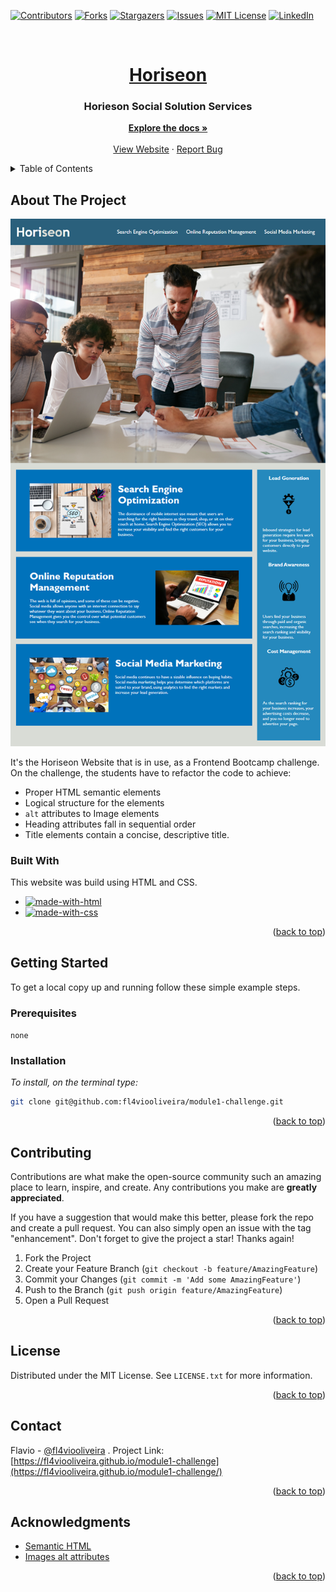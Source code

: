 <!-- Improved compatibility of back to top link: See: https://github.com/othneildrew/Best-README-Template/pull/73 -->
<a name="readme-top"></a>
<!--
*** Thanks for checking out the Best-README-Template. If you have a suggestion
*** that would make this better, please fork the repo and create a pull request
*** or simply open an issue with the tag "enhancement".
*** Don't forget to give the project a star!
*** Thanks again! Now go create something AMAZING! :D
-->



<!-- PROJECT SHIELDS -->
<!--
*** I'm using markdown "reference style" links for readability.
*** Reference links are enclosed in brackets [ ] instead of parentheses ( ).
*** See the bottom of this document for the declaration of the reference variables
*** for contributors-url, forks-url, etc. This is an optional, concise syntax you may use.
*** https://www.markdownguide.org/basic-syntax/#reference-style-links
-->
[![Contributors][contributors-shield]][contributors-url]
[![Forks][forks-shield]][forks-url]
[![Stargazers][stars-shield]][stars-url]
[![Issues][issues-shield]][issues-url]
[![MIT License][license-shield]][license-url]
[![LinkedIn][linkedin-shield]][linkedin-url]



<!-- PROJECT LOGO -->
<br />
<div align="center">
  <a href="https://fl4viooliveira.github.io/module1-challenge">
    <h1>Horiseon</h1>
  </a>

  <h3 align="center">Horieson Social Solution Services</h3>

  <p align="center">
    <a href="https://github.com/fl4viooliveira/module1-challenge/blob/main/README.md"><strong>Explore the docs »</strong></a>
    <br />
    <br />
    <a href="https://fl4viooliveira.github.io/module1-challenge">View Website</a>
    ·
    <a href="https://fl4viooliveira.github.io/module1-challenge/issues">Report Bug</a>
  </p>
</div>


<!-- TABLE OF CONTENTS -->
<details>
  <summary>Table of Contents</summary>
  <ol>
    <li>
      <a href="#about-the-project">About The Project</a>
      <ul>
        <li><a href="#built-with">Built With</a></li>
      </ul>
    </li>
    <li>
      <a href="#getting-started">Getting Started</a>
      <ul>
        <li><a href="#prerequisites">Prerequisites</a></li>
        <li><a href="#installation">Installation</a></li>
      </ul>
    </li>
    <li><a href="#contributing">Contributing</a></li>
    <li><a href="#license">License</a></li>
    <li><a href="#contact">Contact</a></li>
    <li><a href="#acknowledgments">Acknowledgments</a></li>
  </ol>
</details>


<!-- ABOUT THE PROJECT -->
## About The Project

[![Horiseon Website Screenshot][product-screenshot]](https://fl4viooliveira.github.io/module1-challenge/)

It's the Horiseon Website that is in use, as a Frontend Bootcamp challenge.
On the challenge, the students have to refactor the code to achieve:
* Proper HTML semantic elements 
* Logical structure for the elements
* `alt` attributes to Image elements
* Heading attributes fall in sequential order
* Title elements contain a concise, descriptive title. 

### Built With

This website was build using HTML and CSS.
* [![made-with-html](https://img.shields.io/badge/Made%20with-HTML-1f425f.svg)](https://www.w3schools.com/html/html_intro.asp)
* [![made-with-css](https://img.shields.io/badge/Made%20with-CSS-1f425f.svg)](https://www.w3schools.com/css/css_intro.asp)

<p align="right">(<a href="#readme-top">back to top</a>)</p>



<!-- GETTING STARTED -->
## Getting Started

To get a local copy up and running follow these simple example steps.

### Prerequisites

`none`
### Installation

_To install, on the terminal type:_

   ```sh
   git clone git@github.com:fl4viooliveira/module1-challenge.git 
   ```

<p align="right">(<a href="#readme-top">back to top</a>)</p>

<!-- CONTRIBUTING -->
## Contributing

Contributions are what make the open-source community such an amazing place to learn, inspire, and create. Any contributions you make are **greatly appreciated**.

If you have a suggestion that would make this better, please fork the repo and create a pull request. You can also simply open an issue with the tag "enhancement".
Don't forget to give the project a star! Thanks again!

1. Fork the Project
2. Create your Feature Branch (`git checkout -b feature/AmazingFeature`)
3. Commit your Changes (`git commit -m 'Add some AmazingFeature'`)
4. Push to the Branch (`git push origin feature/AmazingFeature`)
5. Open a Pull Request

<p align="right">(<a href="#readme-top">back to top</a>)</p>



<!-- LICENSE -->
## License

Distributed under the MIT License. See `LICENSE.txt` for more information.

<p align="right">(<a href="#readme-top">back to top</a>)</p>



<!-- CONTACT -->
## Contact

Flavio - [@fl4viooliveira](https://twitter.com/fl4viooliveira) 
.
Project Link: [https://fl4viooliveira.github.io/module1-challenge](https://fl4viooliveira.github.io/module1-challenge/)

<p align="right">(<a href="#readme-top">back to top</a>)</p>

<!-- ACKNOWLEDGMENTS -->
## Acknowledgments

* [Semantic HTML](https://www.w3schools.com/html/html5_semantic_elements.asp)
* [Images alt attributes](https://www.w3schools.com/tags/att_img_alt.asp)

<p align="right">(<a href="#readme-top">back to top</a>)</p>



<!-- MARKDOWN LINKS & IMAGES -->
<!-- https://www.markdownguide.org/basic-syntax/#reference-style-links -->
[contributors-shield]: https://img.shields.io/github/contributors/fl4viooliveira/module1-challenge.svg?style=for-the-badge
[contributors-url]: https://github.com/fl4viooliveira/module1-challenge/graphs/contributors
[forks-shield]: https://img.shields.io/github/forks/fl4viooliveira/module1-challenge.svg?style=for-the-badge
[forks-url]: https://github.com/fl4viooliveira/module1-challenge/network/members
[stars-shield]: https://img.shields.io/github/stars/fl4viooliveira/module1-challenge.svg?style=for-the-badge
[stars-url]: https://github.com/fl4viooliveira/module1-challenge/stargazers
[issues-shield]: https://img.shields.io/github/issues/fl4viooliveira/module1-challenge.svg?style=for-the-badge
[issues-url]: https://github.com/fl4viooliveira/module1-challenge/issues
[license-shield]: https://img.shields.io/github/license/fl4viooliveira/module1-challenge.svg?style=for-the-badge
[license-url]: https://github.com/fl4viooliveira/module1-challenge/blob/master/LICENSE.txt
[linkedin-shield]: https://img.shields.io/badge/-LinkedIn-black.svg?style=for-the-badge&logo=linkedin&colorB=555
[linkedin-url]: https://linkedin.com/in/fl4viooliveira
[product-screenshot]: ./screenshot.png